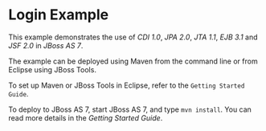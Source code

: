 Login Example
=============

This example demonstrates the use of *CDI 1.0*, *JPA 2.0*, *JTA 1.1*, *EJB 3.1* and *JSF 2.0* in *JBoss AS 7*.

The example can be deployed using Maven from the command line or from Eclipse using
JBoss Tools.

To set up Maven or JBoss Tools in Eclipse, refer to the `Getting Started Guide`.

To deploy to JBoss AS 7, start JBoss AS 7, and type `mvn install`. You
can read more details in the _Getting Started Guide_.